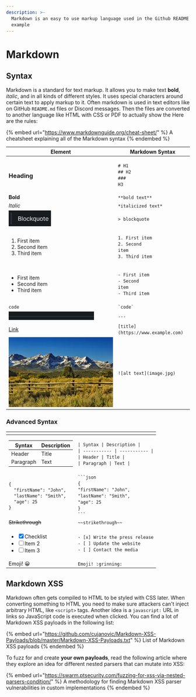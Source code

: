 ```yaml
---
description: >-
  Markdown is an easy to use markup language used in the Github README for
  example
---
```


# Markdown

## Syntax

Markdown is a standard for text markup. It allows you to make text **bold**, _italic_, and in all kinds of different styles. It uses special characters around certain text to apply markup to it. Often markdown is used in text editors like on GitHub `README.md` files or Discord messages. Then the files are converted to another language like HTML with CSS or PDF to actually show the Here are the rules:

{% embed url="https://www.markdownguide.org/cheat-sheet/" %}
A cheatsheet explaining all of the Markdown syntax
{% endembed %}

| Element                                                                 | Markdown Syntax                                                                                    |
| ----------------------------------------------------------------------- | -------------------------------------------------------------------------------------------------- |
| <h3>Heading</h3>                                                        | <p><code># H1</code><br><code>## H2</code><br><code>### H3</code></p>                              |
| **Bold**                                                                | `**bold text**`                                                                                    |
| _Italic_                                                                | `*italicized text*`                                                                                |
| ![](<../.gitbook/assets/image (8) (1).png>)                             | `> blockquote`                                                                                     |
| <ol><li>First item</li><li>Second item</li><li>Third item</li></ol>     | <p><code>1. First item</code><br><code>2. Second item</code><br><code>3. Third item</code><br></p> |
| <ul><li>First item</li><li>Second item</li><li>Third item</li></ul>     | <p><code>- First item</code><br><code>- Second item</code><br><code>- Third item</code><br></p>    |
| `code`                                                                  | `` `code` ``                                                                                       |
| ![](<../.gitbook/assets/image (2) (1) (1) (1) (1) (1) (1) (1) (1).png>) | `---`                                                                                              |
| [Link](https://www.example.com)                                         | `[title](https://www.example.com)`                                                                 |
| ![](<../.gitbook/assets/image (11) (1).png>)                            | `![alt text](image.jpg)`                                                                           |

### Advanced Syntax

<table data-header-hidden><thead><tr><th></th><th></th></tr></thead><tbody><tr><td><p></p><table><thead><tr><th>Syntax</th><th>Description</th></tr></thead><tbody><tr><td>Header</td><td>Title</td></tr><tr><td>Paragraph</td><td>Text</td></tr></tbody></table></td><td><code>| Syntax | Description |</code><br><code>| ----------- | ----------- |</code><br><code>| Header | Title |</code><br><code>| Paragraph | Text |</code></td></tr><tr><td><p></p><pre class="language-json"><code class="lang-json">{
  "firstName": "John",
  "lastName": "Smith",
  "age": 25
}
</code></pre></td><td><code>```json</code><br><code>{</code><br>  <code>"firstName": "John",</code><br>  <code>"lastName": "Smith",</code><br>  <code>"age": 25</code><br><code>}</code><br><code>```</code></td></tr><tr><td><del>Strikethrough</del></td><td><code>~~strikethrough~~</code></td></tr><tr><td><p></p><ul class="contains-task-list"><li><input type="checkbox" checked>Checklist</li><li><input type="checkbox">Item 2</li><li><input type="checkbox">Item 3</li></ul></td><td><code>- [x] Write the press release</code><br><code>- [ ] Update the website</code><br><code>- [ ] Contact the media</code></td></tr><tr><td>Emoji! 😀</td><td><code>Emoji! :grinning:</code></td></tr></tbody></table>

## Markdown XSS

Markdown often gets compiled to HTML to be styled with CSS later. When converting something to HTML you need to make sure attackers can't inject arbitrary HTML, like `<script>` tags. Another idea is a `javascript:` URL in links so JavaScript code is executed when clicked. You can find a lot of Markdown XSS payloads in the following list:

{% embed url="https://github.com/cujanovic/Markdown-XSS-Payloads/blob/master/Markdown-XSS-Payloads.txt" %}
List of Markdown XSS payloads
{% endembed %}

To fuzz for and create **your own payloads**, read the following article where they explore an idea for different nested parsers that can mutate into XSS:

{% embed url="https://swarm.ptsecurity.com/fuzzing-for-xss-via-nested-parsers-condition/" %}
A methodology for finding Markdown XSS parser vulnerabilities in custom implementations
{% endembed %}
